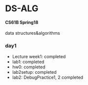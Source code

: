 # DS-ALG
#### CS61B Spring18

data structures&algorithms



### day1

*   Lecture week1: completed
*   lab1: completed
*   hw0: completed
*   lab2setup: completed
*   lab2: DebugPractice1, 2 completed



